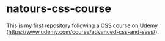 # natours-css-course

This is my first repository following a CSS course on Udemy (https://www.udemy.com/course/advanced-css-and-sass/).
